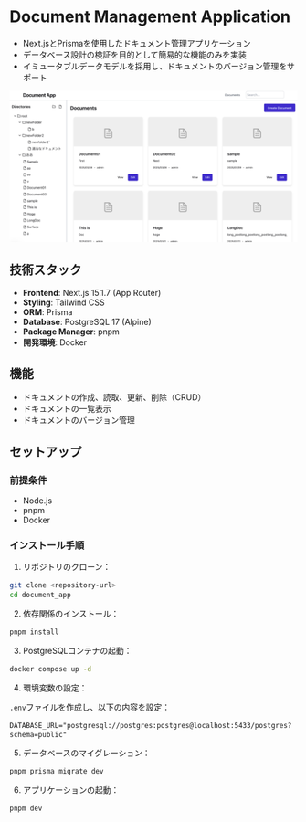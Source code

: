 # Document Management Application

- Next.jsとPrismaを使用したドキュメント管理アプリケーション
- データベース設計の検証を目的として簡易的な機能のみを実装
- イミュータブルデータモデルを採用し、ドキュメントのバージョン管理をサポート

![alt text](document/img/image.png)

## 技術スタック

- **Frontend**: Next.js 15.1.7 (App Router)
- **Styling**: Tailwind CSS
- **ORM**: Prisma
- **Database**: PostgreSQL 17 (Alpine)
- **Package Manager**: pnpm
- **開発環境**: Docker

## 機能

- ドキュメントの作成、読取、更新、削除（CRUD）
- ドキュメントの一覧表示
- ドキュメントのバージョン管理

## セットアップ

### 前提条件

- Node.js
- pnpm
- Docker

### インストール手順

1. リポジトリのクローン：

```bash
git clone <repository-url>
cd document_app
```

2. 依存関係のインストール：

```bash
pnpm install
```

3. PostgreSQLコンテナの起動：

```bash
docker compose up -d
```

4. 環境変数の設定：

`.env`ファイルを作成し、以下の内容を設定：

```env
DATABASE_URL="postgresql://postgres:postgres@localhost:5433/postgres?schema=public"
```

5. データベースのマイグレーション：

```bash
pnpm prisma migrate dev
```

6. アプリケーションの起動：

```bash
pnpm dev
```
